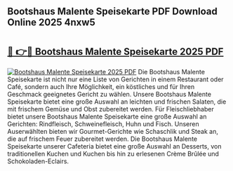 ## Bootshaus Malente Speisekarte PDF Download Online 2025 4nxw5

# <h2><a href="http://gc8g08.nevu.top/?p=Bootshaus+Malente+Speisekarte">🔗 👉🔴 Bootshaus Malente Speisekarte 2025 PDF</a></h2>

[![Bootshaus Malente Speisekarte 2025 PDF](https://i.imgur.com/dBaPXMq.png)](http://gc8g08.nevu.top/?p=Bootshaus+Malente+Speisekarte)
Die Bootshaus Malente Speisekarte ist nicht nur eine Liste von Gerichten in einem Restaurant oder Café, sondern auch Ihre Möglichkeit, ein köstliches und für Ihren Geschmack geeignetes Gericht zu wählen. Unsere Bootshaus Malente Speisekarte bietet eine große Auswahl an leichten und frischen Salaten, die mit frischem Gemüse und Obst zubereitet werden. Für Fleischliebhaber bietet unsere Bootshaus Malente Speisekarte eine große Auswahl an Gerichten: Rindfleisch, Schweinefleisch, Huhn und Fisch. Unseren Auserwählten bieten wir Gourmet-Gerichte wie Schaschlik und Steak an, die auf frischem Feuer zubereitet werden. Die Bootshaus Malente Speisekarte unserer Cafeteria bietet eine große Auswahl an Desserts, von traditionellen Kuchen und Kuchen bis hin zu erlesenen Crème Brûlée und Schokoladen-Eclairs.
